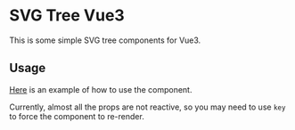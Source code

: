 # SVG Tree Vue3

This is some simple SVG tree components for Vue3.

## Usage

[Here](./src/App.vue) is an example of how to use the component.

Currently, almost all the props are not reactive, so you may need to use `key` to force the component to re-render.
